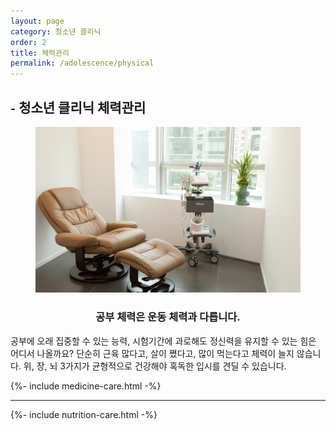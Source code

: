 ```yaml
---
layout: page
category: 청소년 클리닉
order: 2
title: 체력관리
permalink: /adolescence/physical
---
```


<h2 class="content-heading">
  <small>-</small>
  <strong>청소년 클리닉</strong> 체력관리
</h2>

<figure>
  <img src="/assets/img-slide3.jpg" alt="">
</figure>

<h3 style="text-align:center">공부 체력은 운동 체력과 다릅니다.</h3>
<p>공부에 오래 집중할 수 있는 능력, 시험기간에 과로해도 정신력을 유지할 수 있는 힘은 어디서 나올까요? 단순히 근육 많다고, 살이 쪘다고, 많이 먹는다고 체력이 늘지 않습니다. 위, 장, 뇌 3가지가 균형적으로 건강해야 혹독한 입시를 견딜 수 있습니다.</p>

{%- include medicine-care.html -%}

<hr>

{%- include nutrition-care.html -%}
